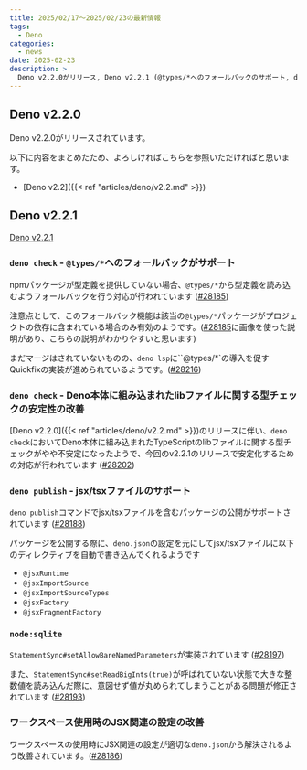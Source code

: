 ```yaml
---
title: 2025/02/17〜2025/02/23の最新情報
tags:
  - Deno
categories:
  - news
date: 2025-02-23
description: >
  Deno v2.2.0がリリース, Deno v2.2.1 (@types/*へのフォールバックのサポート, deno publishでjsx/tsxファイルを含むパッケージの公開がサポート, など)
---
```


## Deno v2.2.0

Deno v2.2.0がリリースされています。

以下に内容をまとめたため、よろしければこちらを参照いただければと思います。

* [Deno v2.2]({{< ref "articles/deno/v2.2.md" >}})

## Deno v2.2.1

[Deno v2.2.1](https://github.com/denoland/deno/releases/tag/v2.2.1)

### `deno check` - `@types/*`へのフォールバックがサポート

npmパッケージが型定義を提供していない場合、`@types/*`から型定義を読み込むようフォールバックを行う対応が行われています ([#28185](https://github.com/denoland/deno/pull/28185))

注意点として、このフォールバック機能は該当の`@types/*`パッケージがプロジェクトの依存に含まれている場合のみ有効のようです。([#28185](https://github.com/denoland/deno/pull/28185#issuecomment-2673150120)に画像を使った説明があり、こちらの説明がわかりやすいと思います)

まだマージはされていないものの、`deno lsp`に``@types/*`の導入を促すQuickfixの実装が進められているようです。([#28216](https://github.com/denoland/deno/pull/28216))

### `deno check` - Deno本体に組み込まれたlibファイルに関する型チェックの安定性の改善

[Deno v2.2.0]({{< ref "articles/deno/v2.2.md" >}})のリリースに伴い、`deno check`においてDeno本体に組み込まれたTypeScriptのlibファイルに関する型チェックがやや不安定になったようで、今回のv2.2.1のリリースで安定化するための対応が行われています ([#28202](https://github.com/denoland/deno/pull/28202))

### `deno publish` - jsx/tsxファイルのサポート

`deno publish`コマンドでjsx/tsxファイルを含むパッケージの公開がサポートされています ([#28188](https://github.com/denoland/deno/pull/28188))

パッケージを公開する際に、`deno.json`の設定を元にしてjsx/tsxファイルに以下のディレクティブを自動で書き込んでくれるようです

- `@jsxRuntime`
- `@jsxImportSource`
- `@jsxImportSourceTypes`
- `@jsxFactory`
- `@jsxFragmentFactory`

### `node:sqlite`

`StatementSync#setAllowBareNamedParameters`が実装されています ([#28197](https://github.com/denoland/deno/pull/28197))

また、`StatementSync#setReadBigInts(true)`が呼ばれていない状態で大きな整数値を読み込んだ際に、意図せず値が丸められてしまうことがある問題が修正されています ([#28193](https://github.com/denoland/deno/pull/28193))

### ワークスペース使用時のJSX関連の設定の改善

ワークスペースの使用時にJSX関連の設定が適切な`deno.json`から解決されるよう改善されています。([#28186](https://github.com/denoland/deno/pull/28186))
